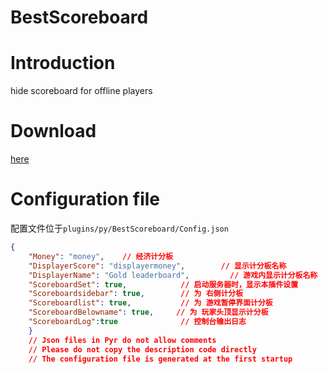 # BestScoreboard

# Introduction

hide scoreboard for offline players

# Download

[here](https://pyr.jfishing.love/plugins/BestScoreboard.py "click me to download")

# Configuration file

配置文件位于`plugins/py/BestScoreboard/Config.json`
```json
{
    "Money": "money",    // 经济计分板
    "DisplayerScore": "displayermoney",        // 显示计分板名称
    "DisplayerName": "Gold leaderboard",         // 游戏内显示计分板名称
    "ScoreboardSet": true,            // 启动服务器时，显示本插件设置
    "Scoreboardsidebar": true,        // 为 右侧计分板
    "Scoreboardlist": true,           // 为 游戏暂停界面计分板
    "ScoreboardBelowname": true,     // 为 玩家头顶显示计分板
    "ScoreboardLog":true              // 控制台输出日志
    }
    // Json files in Pyr do not allow comments
    // Please do not copy the description code directly
    // The configuration file is generated at the first startup
```